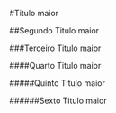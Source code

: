 #Titulo maior

##Segundo Titulo maior

###Terceiro Titulo maior

####Quarto Titulo maior

#####Quinto Titulo maior

######Sexto Titulo maior